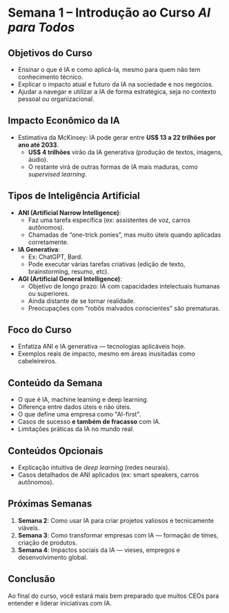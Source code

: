 # Semana 1 – Introdução ao Curso *AI para Todos*

## Objetivos do Curso

- Ensinar o que é IA e como aplicá-la, mesmo para quem não tem conhecimento técnico.
- Explicar o impacto atual e futuro da IA na sociedade e nos negócios.
- Ajudar a navegar e utilizar a IA de forma estratégica, seja no contexto pessoal ou organizacional.

## Impacto Econômico da IA

- Estimativa da McKinsey: IA pode gerar entre **US$ 13 a 22 trilhões por ano até 2033**.
  - **US$ 4 trilhões** virão da IA generativa (produção de textos, imagens, áudio).
  - O restante virá de outras formas de IA mais maduras, como *supervised learning*.

## Tipos de Inteligência Artificial

- **ANI (Artificial Narrow Intelligence)**:
  - Faz uma tarefa específica (ex: assistentes de voz, carros autônomos).
  - Chamadas de “one-trick ponies”, mas muito úteis quando aplicadas corretamente.
- **IA Generativa**:
  - Ex: ChatGPT, Bard.
  - Pode executar várias tarefas criativas (edição de texto, brainstorming, resumo, etc).
- **AGI (Artificial General Intelligence)**:
  - Objetivo de longo prazo: IA com capacidades intelectuais humanas ou superiores.
  - Ainda distante de se tornar realidade.
  - Preocupações com "robôs malvados conscientes" são prematuras.

## Foco do Curso

- Enfatiza ANI e IA generativa — tecnologias aplicáveis hoje.
- Exemplos reais de impacto, mesmo em áreas inusitadas como cabeleireiros.

## Conteúdo da Semana

- O que é IA, machine learning e deep learning.
- Diferença entre dados úteis e não úteis.
- O que define uma empresa como "AI-first".
- Casos de sucesso **e também de fracasso** com IA.
- Limitações práticas da IA no mundo real.

## Conteúdos Opcionais

- Explicação intuitiva de *deep learning* (redes neurais).
- Casos detalhados de ANI aplicados (ex: smart speakers, carros autônomos).

## Próximas Semanas

1. **Semana 2**: Como usar IA para criar projetos valiosos e tecnicamente viáveis.
2. **Semana 3**: Como transformar empresas com IA — formação de times, criação de produtos.
3. **Semana 4**: Impactos sociais da IA — vieses, empregos e desenvolvimento global.

## Conclusão

Ao final do curso, você estará mais bem preparado que muitos CEOs para entender e liderar iniciativas com IA.